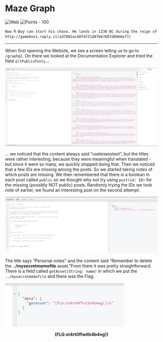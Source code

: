 # Maze Graph

![Web](https://img.shields.io/badge/Web--0042ff?style=for-the-badge) ![Points - 100](https://img.shields.io/badge/Points-100-9cf?style=for-the-badge)

```txt
Now R-Boy can start his chase. He lands in 1230 BC during the reign of Ramses II. In the Valley of the Temples, Zer0 has plundered Nefertiti’s tomb to resell the precious treasures on the black market. By accident, the guards catch R-Boy near the tomb. To prove he’s not a thief, he has to show his devotion to the Pharaoh by finding a secret note.
http://gamebox1.reply.it/a37881ac48f4f21d0fb67607d6066ef7/
```

---

When first opening the Website, we see a screen telling us to go to `/graphql`. On there we looked at the Documentation Explorer and tried the field `allPublicPosts`...

![allposts](./allposts.png)

... we noticed that the content always said “uselesesstext”, but the titles were rather interesting, because they were meaningful when translated - but since it were so many, we quickly stopped doing that. Then we noticed that a few IDs are missing among the posts. So we started taking notes of which posts are missing. We then remembered that there is a boolean in each post called `public` so we thought why not try using `post(id: ID)` for the missing (possibly NOT public) posts. Randomly trying the IDs we took note of earlier, we found an interesting post on the second attempt.

![interestingpost](./interestingpost.png)

The title says “Personal notes” and the content said “Remember to delete the **../mysecretmemofile** asset.”From there it was pretty straightforward. There is a field called `getAsset(String: name)` in which we put the `../mysecretmemofile` and there was the Flag.

![mysecretmemofile](./mysecretmemofile.png)



<center><b>{FLG:st4rt0ffwith4b4ng!}</b></center>

